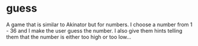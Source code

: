 # guess
A game that is similar to Akinator but for numbers. I choose a number from 1 - 36 and I make the user guess the number. I also give them hints telling them that the number is either too high or too low...

